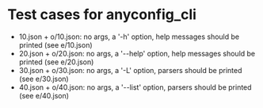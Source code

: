 # Test cases for anyconfig\_cli

- 10.json + o/10.json: no args, a '-h' option, help messages should be printed (see e/10.json)
- 20.json + o/20.json: no args, a '--help' option, help messages should be printed (see e/20.json)
- 30.json + o/30.json: no args, a '-L' option, parsers should be printed (see e/30.json)
- 40.json + o/40.json: no args, a '--list' option, parsers should be printed (see e/40.json)

